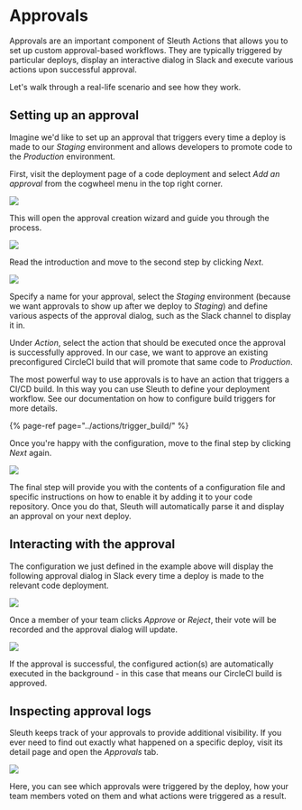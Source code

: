 # Approvals

Approvals are an important component of Sleuth Actions that allows you to set up custom approval-based workflows. They are typically triggered by particular deploys, display an interactive dialog in Slack and execute various actions upon successful approval.

Let's walk through a real-life scenario and see how they work.

## Setting up an approval

Imagine we'd like to set up an approval that triggers every time a deploy is made to our _Staging_ environment and allows developers to promote code to the _Production_ environment.

First, visit the deployment page of a code deployment and select _Add an approval_ from the cogwheel menu in the top right corner.

![](../.gitbook/assets/add-an-approval.png)

This will open the approval creation wizard and guide you through the process.

![](../.gitbook/assets/step1.png)

Read the introduction and move to the second step by clicking _Next_.

![](../.gitbook/assets/step2%20%281%29.png)

Specify a name for your approval, select the _Staging_ environment \(because we want approvals to show up after we deploy to _Staging_\) and define various aspects of the approval dialog, such as the Slack channel to display it in.

Under _Action_, select the action that should be executed once the approval is successfully approved. In our case, we want to approve an existing preconfigured CircleCI build that will promote that same code to _Production_.

The most powerful way to use approvals is to have an action that triggers a CI/CD build. In this way you can use Sleuth to define your deployment workflow. See our documentation on how to configure build triggers for more details.

{% page-ref page="../actions/trigger\_build/" %}

Once you're happy with the configuration, move to the final step by clicking _Next_ again.

![](../.gitbook/assets/step3.png)

The final step will provide you with the contents of a configuration file and specific instructions on how to enable it by adding it to your code repository. Once you do that, Sleuth will automatically parse it and display an approval on your next deploy.

## Interacting with the approval

The configuration we just defined in the example above will display the following approval dialog in Slack every time a deploy is made to the relevant code deployment.

![](../.gitbook/assets/approval-before.png)

Once a member of your team clicks _Approve_ or _Reject_, their vote will be recorded and the approval dialog will update.

![](../.gitbook/assets/approval-after.png)

If the approval is successful, the configured action\(s\) are automatically executed in the background - in this case that means our CircleCI build is approved.

## Inspecting approval logs

Sleuth keeps track of your approvals to provide additional visibility. If you ever need to find out exactly what happened on a specific deploy, visit its detail page and open the _Approvals_ tab.

![](../.gitbook/assets/approval-tab.png)

Here, you can see which approvals were triggered by the deploy, how your team members voted on them  and what actions were triggered as a result.

